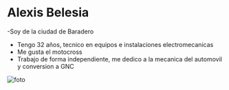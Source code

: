 # Alexis Belesia

-Soy de la ciudad de Baradero
- Tengo 32  años, tecnico en equipos e instalaciones electromecanicas
- Me gusta el motocross
- Trabajo de forma independiente, me dedico a la mecanica del automovil y conversion a GNC

![foto](alexis3.jpg)
